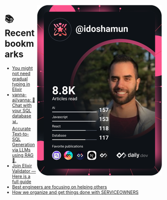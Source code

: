 <a href="https://app.daily.dev/idoshamun"><img src="https://raw.githubusercontent.com/idoshamun/idoshamun/devcard/devcard.svg" align='right' width="400" alt="Ido Shamun's Dev Card"/></a>

# 📚 Recent bookmarks
<!-- BOOKMARKS:START -->
- [You might not need gradual typing in Elixir](https://app.daily.dev/posts/aU0D0eqRo?utm_source=rss&utm_medium=bookmarks&utm_campaign=28849d86070e4c099c877ab6837c61f0)
- [vanna-ai/vanna: 🤖 Chat with your SQL database 📊. Accurate Text-to-SQL Generation via LLMs using RAG 🔄.](https://app.daily.dev/posts/7HxmA6jkl?utm_source=rss&utm_medium=bookmarks&utm_campaign=28849d86070e4c099c877ab6837c61f0)
- [Join Elixir Validator — Here is a full guide](https://app.daily.dev/posts/LuBlffZ9D?utm_source=rss&utm_medium=bookmarks&utm_campaign=28849d86070e4c099c877ab6837c61f0)
- [Best engineers are focusing on helping others](https://app.daily.dev/posts/QPxAj7Hrn?utm_source=rss&utm_medium=bookmarks&utm_campaign=28849d86070e4c099c877ab6837c61f0)
- [How we organize and get things done with SERVICEOWNERS](https://app.daily.dev/posts/5eMKUW80z?utm_source=rss&utm_medium=bookmarks&utm_campaign=28849d86070e4c099c877ab6837c61f0)
<!-- BOOKMARKS:END -->
